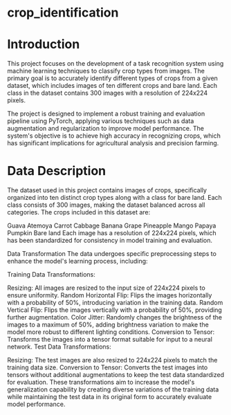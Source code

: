 # crop_identification

# Introduction
This project focuses on the development of a task recognition system using machine learning techniques to classify crop types from images. The primary goal is to accurately identify different types of crops from a given dataset, which includes images of ten different crops and bare land. Each class in the dataset contains 300 images with a resolution of 224x224 pixels.

The project is designed to implement a robust training and evaluation pipeline using PyTorch, applying various techniques such as data augmentation and regularization to improve model performance. The system's objective is to achieve high accuracy in recognizing crops, which has significant implications for agricultural analysis and precision farming.

# Data Description
The dataset used in this project contains images of crops, specifically organized into ten distinct crop types along with a class for bare land. Each class consists of 300 images, making the dataset balanced across all categories. The crops included in this dataset are:

Guava
Atemoya
Carrot
Cabbage
Banana
Grape
Pineapple
Mango
Papaya
Pumpkin
Bare land
Each image has a resolution of 224x224 pixels, which has been standardized for consistency in model training and evaluation.

Data Transformation
The data undergoes specific preprocessing steps to enhance the model's learning process, including:

Training Data Transformations:

Resizing: All images are resized to the input size of 224x224 pixels to ensure uniformity.
Random Horizontal Flip: Flips the images horizontally with a probability of 50%, introducing variation in the training data.
Random Vertical Flip: Flips the images vertically with a probability of 50%, providing further augmentation.
Color Jitter: Randomly changes the brightness of the images to a maximum of 50%, adding brightness variation to make the model more robust to different lighting conditions.
Conversion to Tensor: Transforms the images into a tensor format suitable for input to a neural network.
Test Data Transformations:

Resizing: The test images are also resized to 224x224 pixels to match the training data size.
Conversion to Tensor: Converts the test images into tensors without additional augmentations to keep the test data standardized for evaluation.
These transformations aim to increase the model's generalization capability by creating diverse variations of the training data while maintaining the test data in its original form to accurately evaluate model performance.
